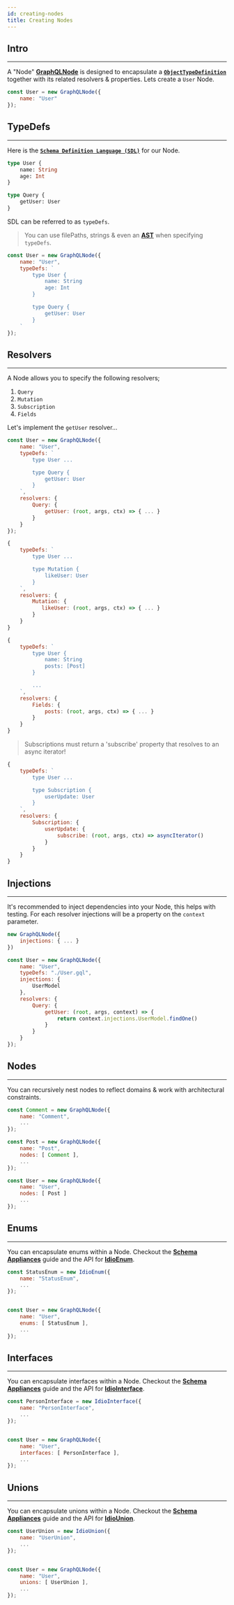 ```yaml
---
id: creating-nodes
title: Creating Nodes
---
```


## Intro

---

A "Node" **[GraphQLNode](graphql-node)** is designed to encapsulate a **[`ObjectTypeDefinition`](http://spec.graphql.org/June2018/#ObjectTypeDefinition)** together with its related resolvers & properties. Lets create a `User` Node.

```javascript
const User = new GraphQLNode({
    name: "User"
});
```

## TypeDefs

---

Here is the **[`Schema Definition Language (SDL)`](http://spec.graphql.org/June2018/#sec-Language)** for our Node.

```graphql
type User {
    name: String
    age: Int
}

type Query {
    getUser: User
}
```

SDL can be referred to as `typeDefs`. 

> You can use filePaths, strings & even an **[AST](https://github.com/apollographql/graphql-tag)** when specifying `typeDefs`.

```javascript
const User = new GraphQLNode({
    name: "User",
    typeDefs: `
        type User {
            name: String
            age: Int
        }

        type Query {
            getUser: User
        }
    `
});
```

## Resolvers

---

A Node allows you to specify the following resolvers;

1. `Query`
2. `Mutation`
3. `Subscription`
4. `Fields`

Let's implement the `getUser` resolver...


<!--DOCUSAURUS_CODE_TABS-->
<!--Query-->
```js
const User = new GraphQLNode({
    name: "User",
    typeDefs: `
        type User ...

        type Query {
            getUser: User
        }
    `,
    resolvers: {
        Query: {
            getUser: (root, args, ctx) => { ... }
        }
    }
});
```
<!--Mutation-->
```js
{
    typeDefs: `
        type User ...

        type Mutation {
            likeUser: User
        }
    `,
    resolvers: {
        Mutation: {
           likeUser: (root, args, ctx) => { ... }
        }
    }
}
```
<!--Fields-->
```js
{
    typeDefs: `
        type User {
            name: String
            posts: [Post]
        }

        ...
    `,
    resolvers: {
        Fields: {
            posts: (root, args, ctx) => { ... }
        }
    }
}
```
<!--Subscription-->

> Subscriptions must return a 'subscribe' property that resolves to an async iterator!

```js
{
    typeDefs: `
        type User ...

        type Subscription {
            userUpdate: User
        }
    `,
    resolvers: {
        Subscription: {
            userUpdate: {
                subscribe: (root, args, ctx) => asyncIterator()
            }
        }
    }
}
```
<!--END_DOCUSAURUS_CODE_TABS-->



## Injections

---

It's recommended to inject dependencies into your Node, this helps with testing. For each resolver injections will be a property on the `context` parameter.

```javascript
new GraphQLNode({
    injections: { ... }
})
```

```javascript
const User = new GraphQLNode({
    name: "User",
    typeDefs: "./User.gql",
    injections: {
        UserModel
    },
    resolvers: {
        Query: {
            getUser: (root, args, context) => {
                return context.injections.UserModel.findOne()
            }
        }
    }
});
```

## Nodes

---

You can recursively nest nodes to reflect domains & work with architectural constraints.


```javascript
const Comment = new GraphQLNode({
    name: "Comment",
    ...
});

const Post = new GraphQLNode({
    name: "Post",
    nodes: [ Comment ],
    ...
});

const User = new GraphQLNode({
    name: "User",
    nodes: [ Post ]
    ...
});
```

## Enums

---

You can encapsulate enums within a Node. Checkout the **[Schema Appliances](schema-appliances)** guide and the API for **[IdioEnum](idio-enum)**.

```javascript
const StatusEnum = new IdioEnum({
    name: "StatusEnum",
    ...
});


const User = new GraphQLNode({
    name: "User",
    enums: [ StatusEnum ],
    ...
});
```
## Interfaces

---

You can encapsulate interfaces within a Node. Checkout the **[Schema Appliances](schema-appliances)** guide and the API for **[IdioInterface](idio-interface)**.

```javascript
const PersonInterface = new IdioInterface({
    name: "PersonInterface",
    ...
});


const User = new GraphQLNode({
    name: "User",
    interfaces: [ PersonInterface ],
    ...
});
```

## Unions

---

You can encapsulate unions within a Node. Checkout the **[Schema Appliances](schema-appliances)** guide and the API for **[IdioUnion](idio-union)**.

```javascript
const UserUnion = new IdioUnion({
    name: "UserUnion",
    ...
});


const User = new GraphQLNode({
    name: "User",
    unions: [ UserUnion ],
    ...
});
```
